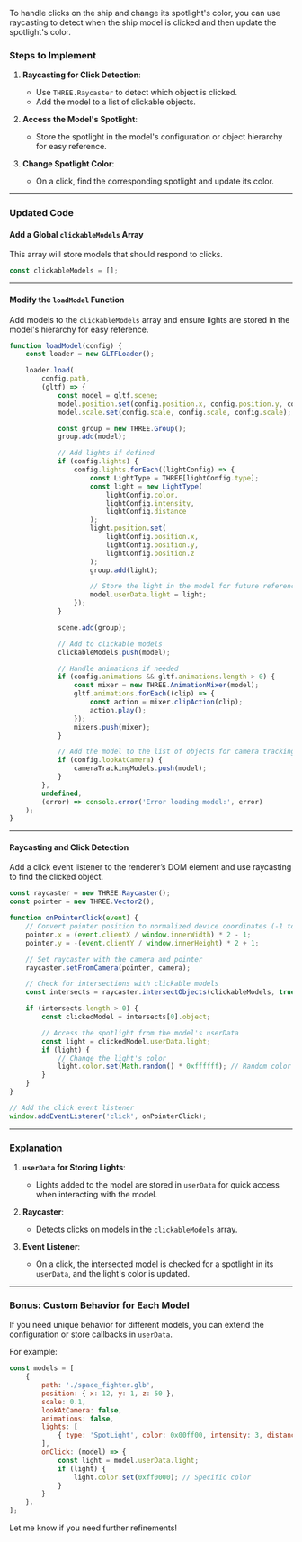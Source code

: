 To handle clicks on the ship and change its spotlight's color, you can use raycasting to detect when the ship model is clicked and then update the spotlight's color.

### Steps to Implement
1. **Raycasting for Click Detection**:
   - Use `THREE.Raycaster` to detect which object is clicked.
   - Add the model to a list of clickable objects.

2. **Access the Model's Spotlight**:
   - Store the spotlight in the model's configuration or object hierarchy for easy reference.

3. **Change Spotlight Color**:
   - On a click, find the corresponding spotlight and update its color.

---

### Updated Code

#### Add a Global `clickableModels` Array
This array will store models that should respond to clicks.

```javascript
const clickableModels = [];
```

---

#### Modify the `loadModel` Function
Add models to the `clickableModels` array and ensure lights are stored in the model's hierarchy for easy reference.

```javascript
function loadModel(config) {
    const loader = new GLTFLoader();

    loader.load(
        config.path,
        (gltf) => {
            const model = gltf.scene;
            model.position.set(config.position.x, config.position.y, config.position.z);
            model.scale.set(config.scale, config.scale, config.scale);

            const group = new THREE.Group();
            group.add(model);

            // Add lights if defined
            if (config.lights) {
                config.lights.forEach((lightConfig) => {
                    const LightType = THREE[lightConfig.type];
                    const light = new LightType(
                        lightConfig.color,
                        lightConfig.intensity,
                        lightConfig.distance
                    );
                    light.position.set(
                        lightConfig.position.x,
                        lightConfig.position.y,
                        lightConfig.position.z
                    );
                    group.add(light);

                    // Store the light in the model for future reference
                    model.userData.light = light;
                });
            }

            scene.add(group);

            // Add to clickable models
            clickableModels.push(model);

            // Handle animations if needed
            if (config.animations && gltf.animations.length > 0) {
                const mixer = new THREE.AnimationMixer(model);
                gltf.animations.forEach((clip) => {
                    const action = mixer.clipAction(clip);
                    action.play();
                });
                mixers.push(mixer);
            }

            // Add the model to the list of objects for camera tracking
            if (config.lookAtCamera) {
                cameraTrackingModels.push(model);
            }
        },
        undefined,
        (error) => console.error('Error loading model:', error)
    );
}
```

---

#### Raycasting and Click Detection
Add a click event listener to the renderer’s DOM element and use raycasting to find the clicked object.

```javascript
const raycaster = new THREE.Raycaster();
const pointer = new THREE.Vector2();

function onPointerClick(event) {
    // Convert pointer position to normalized device coordinates (-1 to +1)
    pointer.x = (event.clientX / window.innerWidth) * 2 - 1;
    pointer.y = -(event.clientY / window.innerHeight) * 2 + 1;

    // Set raycaster with the camera and pointer
    raycaster.setFromCamera(pointer, camera);

    // Check for intersections with clickable models
    const intersects = raycaster.intersectObjects(clickableModels, true);

    if (intersects.length > 0) {
        const clickedModel = intersects[0].object;

        // Access the spotlight from the model's userData
        const light = clickedModel.userData.light;
        if (light) {
            // Change the light's color
            light.color.set(Math.random() * 0xffffff); // Random color
        }
    }
}

// Add the click event listener
window.addEventListener('click', onPointerClick);
```

---

### Explanation
1. **`userData` for Storing Lights**:
   - Lights added to the model are stored in `userData` for quick access when interacting with the model.

2. **Raycaster**:
   - Detects clicks on models in the `clickableModels` array.

3. **Event Listener**:
   - On a click, the intersected model is checked for a spotlight in its `userData`, and the light's color is updated.

---

### Bonus: Custom Behavior for Each Model
If you need unique behavior for different models, you can extend the configuration or store callbacks in `userData`.

For example:
```javascript
const models = [
    {
        path: './space_fighter.glb',
        position: { x: 12, y: 1, z: 50 },
        scale: 0.1,
        lookAtCamera: false,
        animations: false,
        lights: [
            { type: 'SpotLight', color: 0x00ff00, intensity: 3, distance: 100, position: { x: 0, y: 5, z: -5 } }
        ],
        onClick: (model) => {
            const light = model.userData.light;
            if (light) {
                light.color.set(0xff0000); // Specific color
            }
        }
    },
];
```

Let me know if you need further refinements!